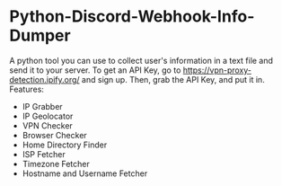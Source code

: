 # Python-Discord-Webhook-Info-Dumper
A python tool you can use to collect user's information in a text file and send it to your server.
To get an API Key, go to https://vpn-proxy-detection.ipify.org/ and sign up. Then, grab the API Key, and put it in.
Features:
* IP Grabber
* IP Geolocator
* VPN Checker
* Browser Checker
* Home Directory Finder
* ISP Fetcher
* Timezone Fetcher
* Hostname and Username Fetcher
